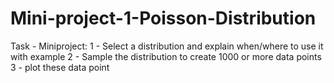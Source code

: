 # Mini-project-1-Poisson-Distribution
Task  - Miniproject: 1 - Select a distribution and explain when/where to use it with example 2 - Sample the distribution to create 1000 or more data points 3 - plot these data point
